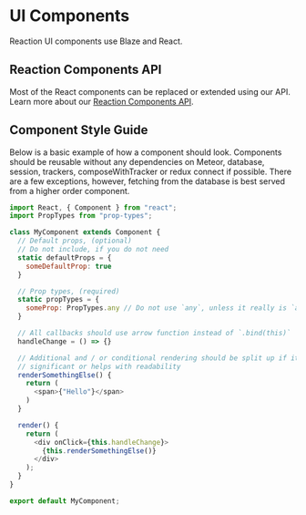 # UI Components

Reaction UI components use Blaze and React.

## Reaction Components API

Most of the React components can be replaced or extended using our API. Learn more about our [Reaction Components API](/developer/components/API.md).

## Component Style Guide

Below is a basic example of how a component should look. Components should be reusable without any dependencies on Meteor, database, session, trackers, composeWithTracker or redux connect if possible. There are a few exceptions, however, fetching from the database is best served from a higher order component.

```js
import React, { Component } from "react";
import PropTypes from "prop-types";

class MyComponent extends Component {
  // Default props, (optional)
  // Do not include, if you do not need
  static defaultProps = {
    someDefaultProp: true
  }

  // Prop types, (required)
  static propTypes = {
    someProp: PropTypes.any // Do not use `any`, unless it really is `any` type
  }

  // All callbacks should use arrow function instead of `.bind(this)`
  handleChange = () => {}

  // Additional and / or conditional rendering should be split up if it is
  // significant or helps with readability
  renderSomethingElse() {
    return (
      <span>{"Hello"}</span>
    )
  }

  render() {
    return (
      <div onClick={this.handleChange}>
        {this.renderSomethingElse()}
      </div>
    );
  }
}

export default MyComponent;
```
